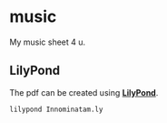 # music

My music sheet 4 u. 

## LilyPond

The pdf can be created using [**LilyPond**](https://lilypond.org/). 

`lilypond Innominatam.ly`